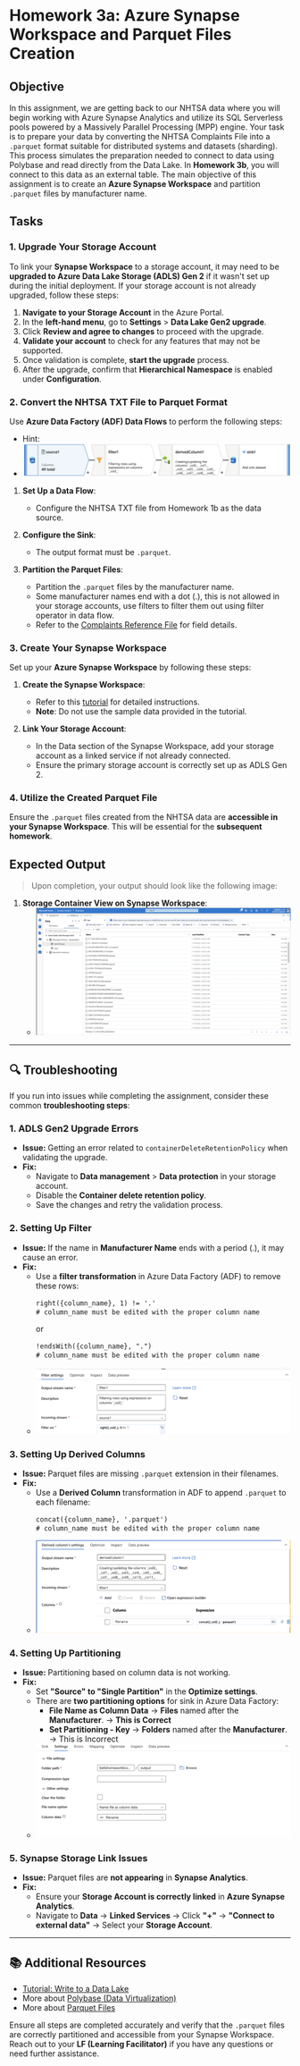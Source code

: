 # Homework 3a: Azure Synapse Workspace and Parquet Files Creation

## Objective

In this assignment, we are getting back to our NHTSA data where you will begin working with Azure Synapse Analytics and utilize its SQL Serverless pools powered by a Massively Parallel Processing (MPP) engine. Your task is to prepare your data by converting the NHTSA Complaints File into a `.parquet` format suitable for distributed systems and datasets (sharding). This process simulates the preparation needed to connect to data using Polybase and read directly from the Data Lake. In **Homework 3b**, you will connect to this data as an external table. The main objective of this assignment is to create an **Azure Synapse Workspace** and partition `.parquet` files by manufacturer name.

## Tasks

### 1. Upgrade Your Storage Account

To link your **Synapse Workspace** to a storage account, it may need to be **upgraded to Azure Data Lake Storage (ADLS) Gen 2** if it wasn't set up during the initial deployment. If your storage account is not already upgraded, follow these steps:

1. **Navigate to your Storage Account** in the Azure Portal.
2. In the **left-hand menu**, go to **Settings** > **Data Lake Gen2 upgrade**.
3. Click **Review and agree to changes** to proceed with the upgrade.
4. **Validate your account** to check for any features that may not be supported.
5. Once validation is complete, **start the upgrade** process.
6. After the upgrade, confirm that **Hierarchical Namespace** is enabled under **Configuration**.

### 2. Convert the NHTSA TXT File to Parquet Format

Use **Azure Data Factory (ADF) Data Flows** to perform the following steps:

- Hint:
- ![Dataflow](../../images/hw3a/dataflow.png)

1. **Set Up a Data Flow**:
   - Configure the NHTSA TXT file from Homework 1b as the data source.

2. **Configure the Sink**:
   - The output format must be `.parquet`.

3. **Partition the Parquet Files**:
   - Partition the `.parquet` files by the manufacturer name.
   - Some manufacturer names end with a dot (.), this is not allowed in your storage accounts, use filters to filter them out using filter operator in data flow.
   - Refer to the [Complaints Reference File](https://static.nhtsa.gov/odi/ffdd/cmpl/Import_Instructions_Excel_All.pdf) for field details.

### 3. Create Your Synapse Workspace

Set up your **Azure Synapse Workspace** by following these steps:

1. **Create the Synapse Workspace**:
   - Refer to this [tutorial](https://learn.microsoft.com/en-us/azure/synapse-analytics/get-started-create-workspace) for detailed instructions.
   - **Note**: Do not use the sample data provided in the tutorial.

2. **Link Your Storage Account**:
   - In the Data section of the Synapse Workspace, add your storage account as a linked service if not already connected.
   - Ensure the primary storage account is correctly set up as ADLS Gen 2.

### 4. Utilize the Created Parquet File

Ensure the `.parquet` files created from the NHTSA data are **accessible in your Synapse Workspace**. This will be essential for the **subsequent homework**.

## Expected Output

> Upon completion, your output should look like the following image:

1. **Storage Container View on Synapse Workspace**:
   - ![Storage Container](../../images/hw3a/hw6-data.png)

---

## 🔍 Troubleshooting

If you run into issues while completing the assignment, consider these common **troubleshooting steps**:

### 1. **ADLS Gen2 Upgrade Errors**
- **Issue:** Getting an error related to `containerDeleteRetentionPolicy` when validating the upgrade.  
- **Fix:**  
  - Navigate to **Data management** > **Data protection** in your storage account.
  - Disable the **Container delete retention policy**.
  - Save the changes and retry the validation process.

### 2. **Setting Up Filter**
- **Issue:** If the name in **Manufacturer Name** ends with a period (.), it may cause an error.
- **Fix:**  
  - Use a **filter transformation** in Azure Data Factory (ADF) to remove these rows:
    ```
    right({column_name}, 1) != '.'
    # column_name must be edited with the proper column name
    ```
    or
    ```
    !endsWith({column_name}, ".")
    # column_name must be edited with the proper column name
    ```
  - ![Filter](../../images/hw3a/filter.png)

### 3. **Setting Up Derived Columns**
- **Issue:** Parquet files are missing `.parquet` extension in their filenames.
- **Fix:**  
  - Use a **Derived Column** transformation in ADF to append `.parquet` to each filename:
    ```
    concat({column_name}, '.parquet')
    # column_name must be edited with the proper column name
    ```
  - ![Derived](../../images/hw3a/derived.png)

### 4. **Setting Up Partitioning**
- **Issue:** Partitioning based on column data is not working.
- **Fix:**  
  - Set **"Source" to "Single Partition"** in the **Optimize settings**.
  - There are **two partitioning options** for sink in Azure Data Factory:
    - **File Name as Column Data** → **Files** named after the **Manufacturer**. → **This is Correct**
    - **Set Partitioning - Key** → **Folders** named after the **Manufacturer**. → This is Incorrect
  - ![Partitioning](../../images/hw3a/partitioning.png)

### 5. **Synapse Storage Link Issues**
- **Issue:** Parquet files are **not appearing** in **Synapse Analytics**.
- **Fix:**  
  - Ensure your **Storage Account is correctly linked** in **Azure Synapse Analytics**.
  - Navigate to **Data** → **Linked Services** → Click **"+"** → **"Connect to external data"** → Select your **Storage Account**.

---

## 📚 Additional Resources
- [Tutorial: Write to a Data Lake](https://learn.microsoft.com/en-us/azure/data-factory/tutorial-data-flow-write-to-lake)
- More about [Polybase (Data Virtualization)](https://learn.microsoft.com/en-us/sql/relational-databases/polybase/polybase-guide?view=sql-server-ver16)
- More about [Parquet Files](https://www.databricks.com/glossary/what-is-parquet)

Ensure all steps are completed accurately and verify that the `.parquet` files are correctly partitioned and accessible from your Synapse Workspace. Reach out to your **LF (Learning Facilitator)** if you have any questions or need further assistance.
